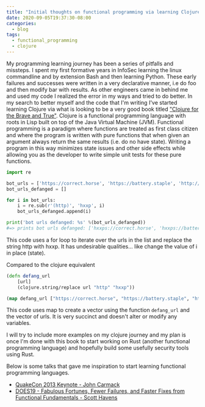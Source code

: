 ```yaml
---
title: "Initial thoughts on functional programming via learning Clojure"
date: 2020-09-05T19:37:30-08:00
categories:
  - blog
tags:
  - functional_programming
  - clojure
---
```


My programming learning journey has been a series of pitfalls and missteps. I spent my first formative years in InfoSec learning the linux commandline and by extension Bash and then learning Python. These early failures and successes were written in a very declarative manner, i.e do foo and then modify bar with results.  As other engineers came in behind me and used my code I realized the error in my ways and tried to do better. In my search to better myself and the code that I'm writing 
I've started learning Clojure via what is looking to be a very good book titled ["Clojure for the Brave and True"](https://www.braveclojure.com/clojure-for-the-brave-and-true/).  Clojure is a functional programming language with roots in Lisp built on top of the Java Virtual Machine (JVM). 
Functional programming is a paradigm where functions are treated as first class citizen and where the program is written with pure functions that when given an argument always return the same results (i.e. do no have state).  Writing a program in this way minimizes state issues and other side effects while allowing you as the developer to write simple unit tests for these pure functions.


```python
import re

bot_urls = ['https://correct.horse', 'https://battery.staple', 'http://bobby.tables', 'http://elderly.goats']
bot_urls_defanged = []

for i in bot_urls:
    i = re.sub(r'(http)', 'hxxp', i)
    bot_urls_defanged.append(i)

print('bot urls defanged: %s' %(bot_urls_defanged))
#=> prints bot urls defanged: ['hxxps://correct.horse', 'hxxps://battery.staple', 'hxxp://bobby.tables', 'hxxp://elderly.goats'] to STDOUT.
```
This code uses a for loop to iterate over the urls in the list and replace the string http with hxxp.  It has undesirable qualities... like change the value of i in place (state).


Compared to the clojure equivalent

```clojure
(defn defang_url
    [url]
    (clojure.string/replace url "http" "hxxp"))

(map defang_url ["https://correct.horse", "https://battery.staple", "http://bobby.tables", "http://elderly.goats"])
```

This code uses map to create a vector using the function `defang_url` and the vector of urls.  It is very succinct and doesn't alter or modify any variables.

I will try to include more examples on my clojure journey and my plan is once I'm done with this book to start working on Rust (another functional programming language) and hopefully build some usefully security tools using Rust.

Below is some talks that gave me inspiration to start learning functional programming languages.

* [QuakeCon 2013 Keynote - John Carmack ](https://www.youtube.com/watch?v=W3RsQCGiTgA)
* [DOES19 - Fabulous Fortunes, Fewer Failures, and Faster Fixes from Functional Fundamentals - Scott Havens](https://www.youtube.com/watch?v=FskIb9SariI)